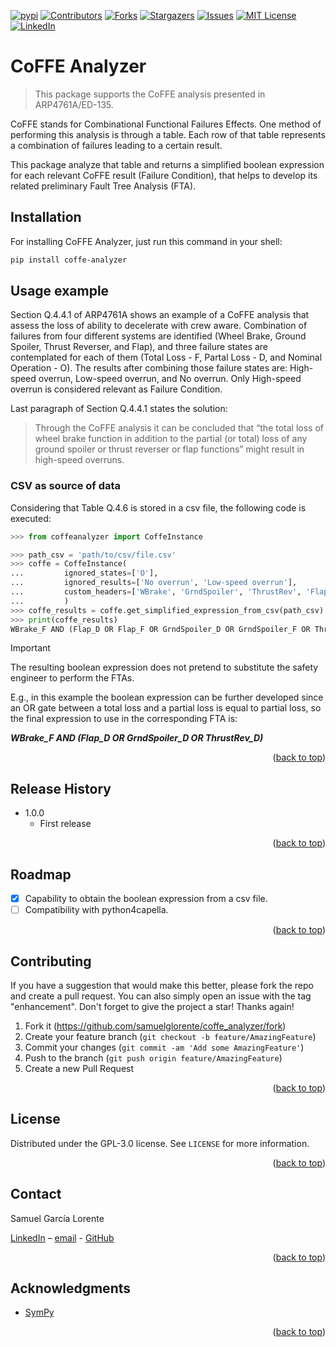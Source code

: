 <a name="readme-top"></a>

[![pypi][pypi-shield]][pypi-url]
[![Contributors][contributors-shield]][contributors-url]
[![Forks][forks-shield]][forks-url]
[![Stargazers][stars-shield]][stars-url]
[![Issues][issues-shield]][issues-url]
[![MIT License][license-shield]][license-url]
[![LinkedIn][linkedin-shield]][linkedin-url]

# CoFFE Analyzer

> This package supports the CoFFE analysis presented in ARP4761A/ED-135.

CoFFE stands for Combinational Functional Failures Effects. One method of performing this analysis is through a table. Each row of that table represents a combination of failures leading to a certain result. 

This package analyze that table and returns a simplified boolean expression for each relevant CoFFE result (Failure Condition), that helps to develop its related preliminary Fault Tree Analysis (FTA).

## Installation

For installing CoFFE Analyzer, just run this command in your shell:

```bash
pip install coffe-analyzer
```

## Usage example

Section Q.4.4.1 of ARP4761A shows an example of a CoFFE analysis that assess the loss of ability to decelerate with crew aware. Combination of failures from four different systems are identified (Wheel Brake, Ground Spoiler, Thrust Reverser, and Flap), and three failure states are contemplated for each of them (Total Loss - F, Partal Loss - D, and Nominal Operation - O). The results after combining those failure states are: High-speed overrun, Low-speed overrun, and No overrun. Only High-speed overrun is considered relevant as Failure Condition.

Last paragraph of Section Q.4.4.1 states the solution:
> Through the CoFFE analysis it can be concluded that “the total loss of wheel brake function in addition to the partial (or total) loss of any ground spoiler or thrust reverser or flap functions” might result in high-speed overruns. 

### CSV as source of data
Considering that Table Q.4.6 is stored in a csv file, the following code is executed:

```py
>>> from coffeanalyzer import CoffeInstance

>>> path_csv = 'path/to/csv/file.csv'
>>> coffe = CoffeInstance(
...         ignored_states=['O'], 
...         ignored_results=['No overrun', 'Low-speed overrun'], 
...         custom_headers=['WBrake', 'GrndSpoiler', 'ThrustRev', 'Flap']
...         )
>>> coffe_results = coffe.get_simplified_expression_from_csv(path_csv)
>>> print(coffe_results)
WBrake_F AND (Flap_D OR Flap_F OR GrndSpoiler_D OR GrndSpoiler_F OR ThrustRev_D OR ThrustRev_F)
```

> [!IMPORTANT]
> The resulting boolean expression does not pretend to substitute the safety engineer to perform the FTAs. 
> 
> E.g., in this example the boolean expression can be further developed since an OR gate between a total loss and a partial loss is equal to partial loss, so the final expression to use in the corresponding FTA is:
> 
> ***WBrake_F AND (Flap_D OR GrndSpoiler_D OR ThrustRev_D)***

<p align="right">(<a href="#readme-top">back to top</a>)</p>

## Release History

* 1.0.0
    * First release

<p align="right">(<a href="#readme-top">back to top</a>)</p>

## Roadmap
- [x] Capability to obtain the boolean expression from a csv file.
- [ ] Compatibility with python4capella.

<p align="right">(<a href="#readme-top">back to top</a>)</p>

## Contributing

If you have a suggestion that would make this better, please fork the repo and create a pull request. You can also simply open an issue with the tag "enhancement". Don't forget to give the project a star! Thanks again!

1. Fork it (<https://github.com/samuelglorente/coffe_analyzer/fork>)
2. Create your feature branch (`git checkout -b feature/AmazingFeature`)
3. Commit your changes (`git commit -am 'Add some AmazingFeature'`)
4. Push to the branch (`git push origin feature/AmazingFeature`)
5. Create a new Pull Request

<p align="right">(<a href="#readme-top">back to top</a>)</p>

## License
Distributed under the GPL-3.0 license. See ``LICENSE`` for more information.

<p align="right">(<a href="#readme-top">back to top</a>)</p>

## Contact

Samuel García Lorente

[LinkedIn](linkedin-url) – [email](sglorente@proton.me) - [GitHub](github-url)

<p align="right">(<a href="#readme-top">back to top</a>)</p>

## Acknowledgments
* [SymPy](https://github.com/sympy/sympy)

<p align="right">(<a href="#readme-top">back to top</a>)</p>

<!-- MARKDOWN LINKS & IMAGES -->
<!-- https://www.markdownguide.org/basic-syntax/#reference-style-links -->
[pypi-shield]: https://img.shields.io/pypi/v/coffe-analyzer.svg?style=for-the-badge
[pypi-url]: https://pypi.python.org/pypi/coffe-analyzer
[contributors-shield]: https://img.shields.io/github/contributors/samuelglorente/coffe_analyzer.svg?style=for-the-badge
[contributors-url]: https://github.com/samuelglorente/coffe_analyzer/graphs/contributors
[forks-shield]: https://img.shields.io/github/forks/samuelglorente/coffe_analyzer.svg?style=for-the-badge
[forks-url]: https://github.com/samuelglorente/coffe_analyzer/network/members
[stars-shield]: https://img.shields.io/github/stars/samuelglorente/coffe_analyzer.svg?style=for-the-badge
[stars-url]: https://github.com/samuelglorente/coffe_analyzer/stargazers
[issues-shield]: https://img.shields.io/github/issues/samuelglorente/coffe_analyzer.svg?style=for-the-badge
[issues-url]: https://github.com/samuelglorente/coffe_analyzer/issues
[license-shield]: https://img.shields.io/github/license/samuelglorente/coffe_analyzer.svg?style=for-the-badge
[license-url]: https://github.com/samuelglorente/coffe_analyzer/blob/master/LICENSE.txt
[linkedin-shield]: https://img.shields.io/badge/-LinkedIn-black.svg?style=for-the-badge&logo=linkedin&colorB=555
[linkedin-url]: https://www.linkedin.com/in/sglorente/
[github-url]: https://www.github.com/samuelglorente/
